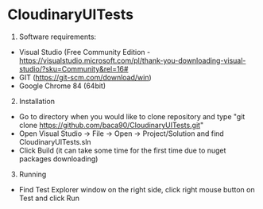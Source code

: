 # CloudinaryUITests

1. Software requirements:
- Visual Studio (Free Community Edition - https://visualstudio.microsoft.com/pl/thank-you-downloading-visual-studio/?sku=Community&rel=16#
- GIT (https://git-scm.com/download/win)
- Google Chrome 84 (64bit) 

2. Installation

- Go to directory when you would like to clone repository and type "git clone https://github.com/baca90/CloudinaryUITests.git"
- Open Visual Studio -> File -> Open -> Project/Solution and find CloudinaryUITests.sln
- Click Build (it can take some time for the first time due to nuget packages downloading)

3. Running

- Find Test Explorer window on the right side, click right mouse button on Test and click Run

